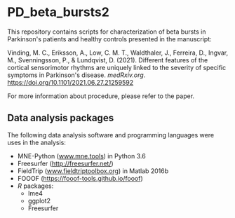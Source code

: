 # PD_beta_bursts2
This repository contains scripts for characterization of beta bursts in Parkinson's patients and healthy controls presented in the manuscript:

Vinding, M. C., Eriksson, A., Low, C. M. T., Waldthaler, J., Ferreira, D., Ingvar, M., Svenningsson, P., & Lundqvist, D. (2021). Different features of the cortical sensorimotor rhythms are uniquely linked to the severity of specific symptoms in Parkinson's disease. *medRxiv.org*. https://doi.org/10.1101/2021.06.27.21259592

For more information about procedure, please refer to the paper.

## Data analysis packages
The following data analysis software and programming languages were uses in the analysis:

* MNE-Python (www.mne.tools) in Python 3.6
* Freesurfer (http://freesurfer.net/)
* FieldTrip (www.fieldtriptoolbox.org) in Matlab 2016b
* FOOOF (https://fooof-tools.github.io/fooof)
* *R* packages:
    * lme4
    * ggplot2
    * Freesurfer


